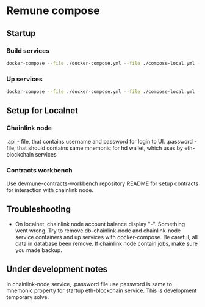 # Remune compose

## Startup

### Build services

```sh
docker-compose --file ./docker-compose.yml --file ./compose-local.yml --env-file ./.env.local build
```

### Up services

```sh
docker-compose --file ./docker-compose.yml --file ./compose-local.yml --env-file ./.env.local up --remove-orphans
```

## Setup for Localnet

### Chainlink node

.api - file, that contains username and password for login to UI.
.password - file, that should contains same mnemonic for hd wallet, which uses by eth-blockchain services

### Contracts workbench

Use devmune-contracts-workbench repository README for setup contracts for interaction with chainlink node.

## Troubleshooting

- On localnet, chainlink node account balance display "-".
Something went wrong. Try to remove db-chainlink-node and chainlink-node service containers and up services with docker-compose. Be careful, all data in database been remove. If chainlink node contain jobs, make sure you made backup.

## Under development notes

In chainlink-node service, .password file use password is same to mnemonic property for startup eth-blockchain service. This is development temporary solve.
